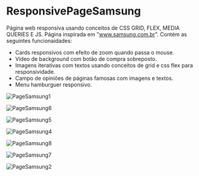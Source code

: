 # ResponsivePageSamsung
 Página web responsiva usando conceitos de CSS GRID, FLEX, MEDIA QUERIES E JS. Página inspirada em "www.samsung.com.br".
 Contém as seguintes funcionaidades:
 * Cards responsivos com efeito de zoom quando passa o mouse.
 * Vídeo de background com botão de compra sobreposto.
 * Imagens iterativas com textos usando conceitos de grid e css flex para responsividade.
 * Campo de opiniões de páginas famosas com imagens e textos.
 * Menu hamburguer responsivo.


![PageSamsung1](https://github.com/cleverson-programmer/ResponsivePageSamsung/assets/160781449/7cc1e27a-fc30-4dc0-8128-6088cf426d70)

![PageSamsung6](https://github.com/cleverson-programmer/ResponsivePageSamsung/assets/160781449/536c0f63-a6f8-42f7-b8ce-15c528a464e0)

![PageSamsung5](https://github.com/cleverson-programmer/ResponsivePageSamsung/assets/160781449/440a18a5-fd60-4f49-9fff-38ba84cc058d)

![PageSamsung4](https://github.com/cleverson-programmer/ResponsivePageSamsung/assets/160781449/cb75bdf0-f551-4e3e-a9f0-0fc67510cd5e)

![PageSamsung8](https://github.com/cleverson-programmer/ResponsivePageSamsung/assets/160781449/8786846f-30ab-4118-aeca-aa2d8e25a0d7)

![PageSamsung7](https://github.com/cleverson-programmer/ResponsivePageSamsung/assets/160781449/0e45e0d2-6687-449e-81ac-86a808d66171)

![PageSamsung2](https://github.com/cleverson-programmer/ResponsivePageSamsung/assets/160781449/b5775539-5b9d-4af8-b107-b30d36b57f89)


